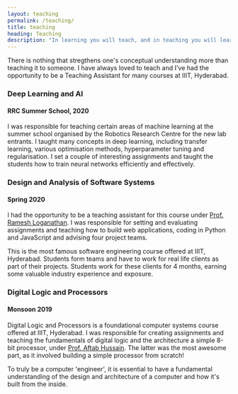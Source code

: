 ```yaml
---
layout: teaching
permalink: /teaching/
title: teaching
heading: Teaching
description: "In learning you will teach, and in teaching you will learn"
---
```


There is nothing that stregthens one's conceptual understanding more than teaching it to someone. I have always loved to teach and I've had the opportunity to be a Teaching Assistant for many courses at IIIT, Hyderabad. 

### Deep Learning and AI
#### RRC Summer School, 2020

I was responsible for teaching certain areas of machine learning at the summer school organised by the Robotics Research Centre for the new lab entrants. I taught many concepts in deep learning, including transfer learning, various optimisation methods, hyperparameter tuning and regularisation. I set a couple of interesting assignments and taught the students how to train neural networks efficiently and effectively. 

### Design and Analysis of Software Systems
#### Spring 2020

I had the opportunity to be a teaching assistant for this course under [Prof. Ramesh Loganathan](https://www.linkedin.com/in/rameshl/?originalSubdomain=in). I was responsible for setting and evaluating assignments and teaching how to build web applications, coding in Python and JavaScript and advising four project teams.   

This is the most famous software engineering course offered at IIIT, Hyderabad. Students form teams and have to work for real life clients as part of their projects. Students work for these clients for 4 months, earning some valuable industry experience and exposure. 

### Digital Logic and Processors
#### Monsoon 2019

Digital Logic and Processors is a foundational computer systems course offered at IIIT, Hyderabad. I was responsible for creating assignments and teaching the fundamentals of digital logic and the architecture a simple 8-bit processor, under [Prof. Aftab Hussain](https://scholar.google.com/citations?user=iDfsQv0AAAAJ&hl=en). The latter was the most awesome part, as it involved building a simple processor from scratch! 

To truly be a computer 'engineer', it is essential to have a fundamental understanding of the design and architecture of a computer and how it's built from the inside.
